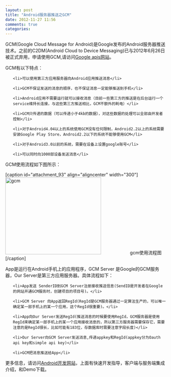 ```yaml
---
layout: post
title: "Android服务器推送之GCM"
date: 2012-11-27 11:56
comments: true
categories: 
---
```



GCM(Google Cloud Message for Android)是Google发布的Android服务器推送技术。之前的C2DM(Android Cloud to Device Messaging)已与2012年6月26日被正式弃用，申请使用GCM,请访问<a href="https://code.google.com/apis/console">Google apis网站</a>。



GCM有以下特点：

<ol>

	<li>可以使用第三方应用服务器向Android应用推送消息</li>

	<li>GCM不保证发送的消息的顺序，也不保证消息一定能够推送到手机</li>

	<li>Android应用不需要运行就可以接收消息（目前一些第三方的推送是在后台运行一个service维持长连接，与这些第三方推送相比，GCM不额外的耗电）</li>

	<li>GCM只传递的数据（可以传递小于4kb的数据），对这些数据的处理可以全部由开发者控制</li>

	<li>对于Android4.04以上的系统使用GCM没有任何限制，Android2.2以上的系统需要安装Google Play Store，Android2.2以下的系统不能够使用GCM</li>

	<li>对于Android3.0以前的系统，需要在设备上设置google账号</li>

	<li>可以同时向1000部设备发送消息</li>

</ol>

GCM使用流程如下图所示：



[caption id="attachment_93" align="aligncenter" width="300"]<img class="size-medium wp-image-93 aligncenter" title="GCM" src="http://huicheng-wordpress.stor.sinaapp.com/uploads/2012/11/QQ20121127-1-300x241.png" alt="gcm" width="300" height="241" />                       gcm使用流程图[/caption]



App是运行在Android手机上的应用程序，GCM Server 是Google的GCM服务器，Our Server是第三方应用服务器。具体流程如下：

<ol>

	<li>App发送 SenderID到GCM Server注册接收推送信息(SendID是开发者在Google的网站开通GCM服务时，创建项目的项目号)。</li>

	<li>GCM Server 向App返回RegId(RegId是GCM服务器通过一定算法生产的，可以唯一确定某一部手机上的某一个应用，这个RegId很重要)。</li>

	<li>App向Our Server发送RegId(推送消息的时候要使用RegId，GCM服务器是使用RegId来确定某一部手机上的某一个应用接收消息的，所以第三方服务器需要保存它，需要注意的是RegId很长，比如可能有183位，存数据库时需要注意字段长度)</li>

	<li>Our Server向GCM Server发送消息,传递appkey和RegId(appkey分为Oauth api key和simple api key)</li>

	<li>GCM把消息推送给App</li>

</ol>

更多信息，请访问<a title="GCM官方网站" href="https://developer.android.com/guide/google/gcm/gs.html" target="_blank">Android开发网站</a>，上面有快速开发指导，客户端与服务端集成介绍，和Demo下载。